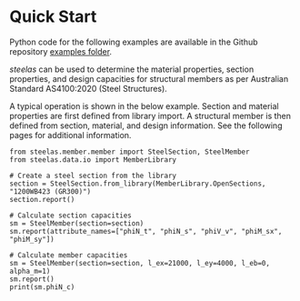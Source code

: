 
# Quick Start

Python code for the following examples are available in the Github repository [examples folder](https://github.com/Folded-Structures-Lab/steel-as/tree/main/examples/tutorial_1.py). 

*steelas* can be used to determine the material properties, section properties, and design capacities for structural members as per Australian Standard AS4100:2020 (Steel Structures).

A typical operation is shown in the below example. Section and material properties are first defined from library import. A structural member is then defined from section, material, and design information. See the following pages for additional information. 

```
from steelas.member.member import SteelSection, SteelMember
from steelas.data.io import MemberLibrary

# Create a steel section from the library
section = SteelSection.from_library(MemberLibrary.OpenSections, "1200WB423 (GR300)")
section.report()

# Calculate section capacities
sm = SteelMember(section=section)
sm.report(attribute_names=["phiN_t", "phiN_s", "phiV_v", "phiM_sx", "phiM_sy"])

# Calculate member capacities
sm = SteelMember(section=section, l_ex=21000, l_ey=4000, l_eb=0, alpha_m=1)
sm.report()
print(sm.phiN_c)
```